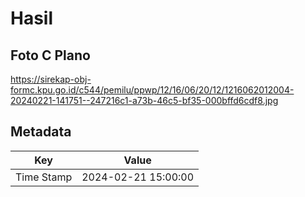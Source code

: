 # Hasil

## Foto C Plano

https://sirekap-obj-formc.kpu.go.id/c544/pemilu/ppwp/12/16/06/20/12/1216062012004-20240221-141751--247216c1-a73b-46c5-bf35-000bffd6cdf8.jpg


## Metadata

| Key        | Value               |
| ---------- | ------------------- |
| Time Stamp | 2024-02-21 15:00:00 |



